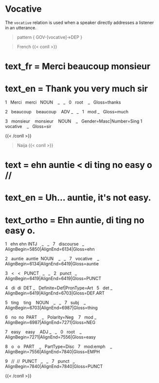 # Vocative
The `vocative` relation is used when a speaker directly addresses a listener in an utterance.
 

> pattern { GOV-[vocative]->DEP }

> French
{{< conll >}}

# text_fr = Merci beaucoup monsieur

# text_en = Thank you very much sir

1   Merci   merci   NOUN    _   _   0   root    _   Gloss=thanks

2   beaucoup    beaucoup    ADV _   _   1   mod _   Gloss=much

3   monsieur    monsieur    NOUN    _   Gender=Masc|Number=Sing 1   vocative    _   Gloss=sir

{{< /conll >}}


> Naija
{{< conll >}}

# text = ehn auntie < di ting no easy o //

# text_en = Uh... auntie, it's not easy.

# text_ortho = Ehn auntie, di ting no easy o.

1   ehn ehn INTJ    _   _   7   discourse   _   AlignBegin=5850|AlignEnd=6134|Gloss=ehn

2   auntie  auntie  NOUN    _   _   7   vocative    _   AlignBegin=6134|AlignEnd=6419|Gloss=auntie

3   <   <   PUNCT   _   _   2   punct   _   AlignBegin=6419|AlignEnd=6419|Gloss=PUNCT

4   di  di  DET _   Definite=Def|PronType=Art   5   det _   AlignBegin=6419|AlignEnd=6703|Gloss=DEF.ART

5   ting    ting    NOUN    _   _   7   subj    _   AlignBegin=6703|AlignEnd=6987|Gloss=thing

6   no  no  PART    _   Polarity=Neg    7   mod _   AlignBegin=6987|AlignEnd=7271|Gloss=NEG

7   easy    easy    ADJ _   _   0   root    _   AlignBegin=7271|AlignEnd=7556|Gloss=easy

8   o   o   PART    _   PartType=Disc   7   mod:emph    _   AlignBegin=7556|AlignEnd=7840|Gloss=EMPH

9   //  //  PUNCT   _   _   7   punct   _   AlignBegin=7840|AlignEnd=7840|Gloss=PUNCT

{{< /conll >}}
